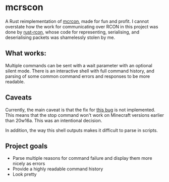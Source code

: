 # mcrscon
A Rust reimplementation of [mcrcon](https://github.com/Tiiffi/mcrcon), made for fun and profit. I cannot overstate how the work for communicating over RCON in this project was done by [rust-rcon](https://github.com/panicbit/rust-rcon/blob/master/src/packet.rs), whose code for representing, serialising, and deserialising packets was shamelessly stolen by me. 

## What works:
Multiple commands can be sent with a wait parameter with an optional silent mode. There is an interactive shell with full command history, and parsing of some common command errors and responses to be more readable.

## Caveats
Currently, the main caveat is that the fix for [this bug](https://bugs.mojang.com/browse/MC-154617) is not implemented. This means that the stop command won't work on Minecraft versions earlier than 20w16a. This was an intentional decision.

In addition, the way this shell outputs makes it difficult to parse in scripts.

## Project goals
- Parse multiple reasons for command failure and display them more nicely as errors
- Provide a highly readable command history
- Look pretty 